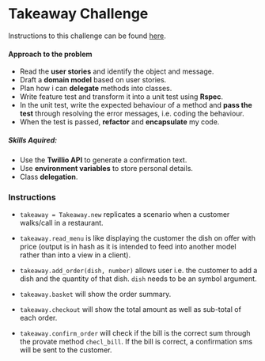 Takeaway Challenge
==================
 Instructions to this challenge can be found [here](https://github.com/jesslns/takeaway-challenge/blob/master/README.md).

 #### Approach to the problem

 - Read the **user stories** and identify the object and message.
 - Draft a **domain model** based on user stories.
 - Plan how i can **delegate** methods into classes.
 - Write feature test and transform it into a unit test using **Rspec**.
 - In the unit test, write the expected behaviour of a method and **pass the test** through resolving the error messages, i.e. coding the behaviour.
 - When the test is passed, **refactor** and **encapsulate** my code.

 ##### Skills Aquired:

 - Use the **Twillio API** to generate a confirmation text.
 - Use **environment variables** to store personal details.
 - Class **delegation**.


### Instructions

- `takeaway = Takeaway.new` replicates a scenario when a customer walks/call in a restaurant.

- `takeaway.read_menu` is like displaying the customer the dish on offer with price (output is in hash as it is intended to feed into another model rather than into a view in a client).

- `takeaway.add_order(dish, number)` allows user i.e. the customer to add a dish and the quantity of that dish. `dish` needs to be an symbol argument.

- `takeaway.basket` will show the order summary.

- `takeaway.checkout` will show the total amount as well as sub-total of each order.

- `takeaway.confirm_order` will check if the bill is the correct sum through the provate method `checl_bill`. If the bill is correct, a confirmation sms will be sent to the customer.
